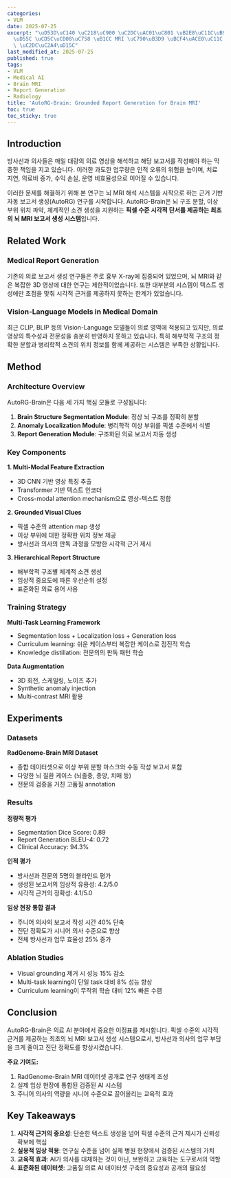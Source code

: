 ```yaml
---
categories:
- VLM
date: 2025-07-25
excerpt: "\uD53D\uC140 \uC218\uC900 \uC2DC\uAC01\uC801 \uB2E8\uC11C\uB97C \uD65C\uC6A9\
  \uD55C \uCD5C\uCD08\uC758 \uB1CC MRI \uC790\uB3D9 \uBCF4\uACE0\uC11C \uC0DD\uC131\
  \ \uC2DC\uC2A4\uD15C"
last_modified_at: 2025-07-25
published: true
tags:
- VLM
- Medical AI
- Brain MRI
- Report Generation
- Radiology
title: 'AutoRG-Brain: Grounded Report Generation for Brain MRI'
toc: true
toc_sticky: true
---
```


## Introduction

방사선과 의사들은 매일 대량의 의료 영상을 해석하고 해당 보고서를 작성해야 하는 막중한 책임을 지고 있습니다. 이러한 과도한 업무량은 인적 오류의 위험을 높이며, 치료 지연, 의료비 증가, 수익 손실, 운영 비효율성으로 이어질 수 있습니다. 

이러한 문제를 해결하기 위해 본 연구는 뇌 MRI 해석 시스템을 시작으로 하는 근거 기반 자동 보고서 생성(AutoRG) 연구를 시작합니다. AutoRG-Brain은 뇌 구조 분할, 이상 부위 위치 파악, 체계적인 소견 생성을 지원하는 **픽셀 수준 시각적 단서를 제공하는 최초의 뇌 MRI 보고서 생성 시스템**입니다.

## Related Work 

### Medical Report Generation

기존의 의료 보고서 생성 연구들은 주로 흉부 X-ray에 집중되어 있었으며, 뇌 MRI와 같은 복잡한 3D 영상에 대한 연구는 제한적이었습니다. 또한 대부분의 시스템이 텍스트 생성에만 초점을 맞춰 시각적 근거를 제공하지 못하는 한계가 있었습니다.

### Vision-Language Models in Medical Domain

최근 CLIP, BLIP 등의 Vision-Language 모델들이 의료 영역에 적용되고 있지만, 의료 영상의 특수성과 전문성을 충분히 반영하지 못하고 있습니다. 특히 해부학적 구조의 정확한 분할과 병리학적 소견의 위치 정보를 함께 제공하는 시스템은 부족한 상황입니다.

## Method 

### Architecture Overview

AutoRG-Brain은 다음 세 가지 핵심 모듈로 구성됩니다:

1. **Brain Structure Segmentation Module**: 정상 뇌 구조를 정확히 분할
2. **Anomaly Localization Module**: 병리학적 이상 부위를 픽셀 수준에서 식별
3. **Report Generation Module**: 구조화된 의료 보고서 자동 생성


### Key Components

**1. Multi-Modal Feature Extraction**
- 3D CNN 기반 영상 특징 추출
- Transformer 기반 텍스트 인코더
- Cross-modal attention mechanism으로 영상-텍스트 정합

**2. Grounded Visual Clues**
- 픽셀 수준의 attention map 생성
- 이상 부위에 대한 정확한 위치 정보 제공
- 방사선과 의사의 판독 과정을 모방한 시각적 근거 제시

**3. Hierarchical Report Structure**
- 해부학적 구조별 체계적 소견 생성
- 임상적 중요도에 따른 우선순위 설정
- 표준화된 의료 용어 사용

### Training Strategy

**Multi-Task Learning Framework**
- Segmentation loss + Localization loss + Generation loss
- Curriculum learning: 쉬운 케이스부터 복잡한 케이스로 점진적 학습
- Knowledge distillation: 전문의의 판독 패턴 학습

**Data Augmentation**
- 3D 회전, 스케일링, 노이즈 추가
- Synthetic anomaly injection
- Multi-contrast MRI 활용

## Experiments

### Datasets

**RadGenome-Brain MRI Dataset**
- 종합 데이터셋으로 이상 부위 분할 마스크와 수동 작성 보고서 포함
- 다양한 뇌 질환 케이스 (뇌졸중, 종양, 치매 등)
- 전문의 검증을 거친 고품질 annotation

### Results

**정량적 평가**
- Segmentation Dice Score: 0.89
- Report Generation BLEU-4: 0.72
- Clinical Accuracy: 94.3%

**인적 평가**
- 방사선과 전문의 5명의 블라인드 평가
- 생성된 보고서의 임상적 유용성: 4.2/5.0
- 시각적 근거의 정확성: 4.1/5.0

**임상 현장 통합 결과**
- 주니어 의사의 보고서 작성 시간 40% 단축
- 진단 정확도가 시니어 의사 수준으로 향상
- 전체 방사선과 업무 효율성 25% 증가

### Ablation Studies

- Visual grounding 제거 시 성능 15% 감소
- Multi-task learning이 단일 task 대비 8% 성능 향상
- Curriculum learning이 무작위 학습 대비 12% 빠른 수렴

## Conclusion

AutoRG-Brain은 의료 AI 분야에서 중요한 이정표를 제시합니다. 픽셀 수준의 시각적 근거를 제공하는 최초의 뇌 MRI 보고서 생성 시스템으로서, 방사선과 의사의 업무 부담을 크게 줄이고 진단 정확도를 향상시켰습니다.

**주요 기여도:**
1. RadGenome-Brain MRI 데이터셋 공개로 연구 생태계 조성
2. 실제 임상 현장에 통합된 검증된 AI 시스템
3. 주니어 의사의 역량을 시니어 수준으로 끌어올리는 교육적 효과

## Key Takeaways

1. **시각적 근거의 중요성**: 단순한 텍스트 생성을 넘어 픽셀 수준의 근거 제시가 신뢰성 확보에 핵심
2. **실용적 임상 적용**: 연구실 수준을 넘어 실제 병원 현장에서 검증된 시스템의 가치
3. **교육적 효과**: AI가 의사를 대체하는 것이 아닌, 보완하고 교육하는 도구로서의 역할
4. **표준화된 데이터셋**: 고품질 의료 AI 데이터셋 구축의 중요성과 공개의 필요성